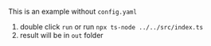 This is an example without `config.yaml`

1. double click `run` or run `npx ts-node ../../src/index.ts`
2. result will be in `out` folder

